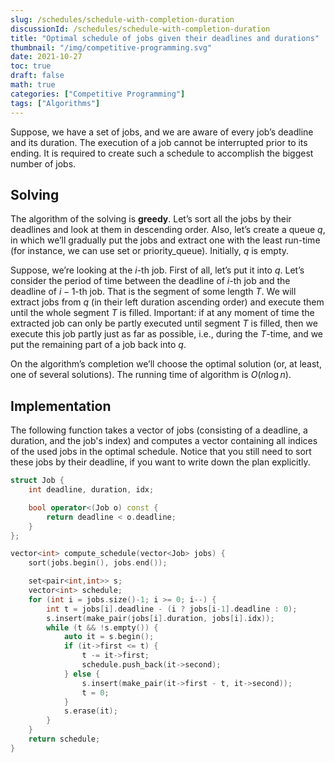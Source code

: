 ```yaml
---
slug: /schedules/schedule-with-completion-duration
discussionId: /schedules/schedule-with-completion-duration
title: "Optimal schedule of jobs given their deadlines and durations"
thumbnail: "/img/competitive-programming.svg"
date: 2021-10-27
toc: true
draft: false
math: true
categories: ["Competitive Programming"]
tags: ["Algorithms"]
---
```


Suppose, we have a set of jobs, and we are aware of every job’s deadline and its duration. The execution of a job cannot be interrupted prior to its ending. It is required to create such a schedule to accomplish the biggest number of jobs.

## Solving

The algorithm of the solving is **greedy**. Let’s sort all the jobs by their deadlines and look at them in descending order. Also, let’s create a queue $q$, in which we’ll gradually put the jobs and extract one with the least run-time (for instance, we can use set or priority_queue). Initially, $q$ is empty.

Suppose, we’re looking at the $i$-th job. First of all, let’s put it into $q$. Let’s consider the period of time between the deadline of $i$-th job and the deadline of $i-1$-th job. That is the segment of some length $T$. We will extract jobs from $q$ (in their left duration ascending order) and execute them until the whole segment $T$ is filled. Important: if at any moment of time the extracted job can only be partly executed until segment $T$ is filled, then we execute this job partly just as far as possible, i.e., during the $T$-time, and we put the remaining part of a job back into $q$.

On the algorithm’s completion we’ll choose the optimal solution (or, at least, one of several solutions). The running time of algorithm is $O(n \log n)$.

## Implementation

The following function takes a vector of jobs (consisting of a deadline, a duration, and the job's index) and computes a vector containing all indices of the used jobs in the optimal schedule.
Notice that you still need to sort these jobs by their deadline, if you want to write down the plan explicitly.

```cpp schedule_deadline_duration
struct Job {
    int deadline, duration, idx;

    bool operator<(Job o) const {
        return deadline < o.deadline;
    }
};

vector<int> compute_schedule(vector<Job> jobs) {
    sort(jobs.begin(), jobs.end());

    set<pair<int,int>> s;
    vector<int> schedule;
    for (int i = jobs.size()-1; i >= 0; i--) {
        int t = jobs[i].deadline - (i ? jobs[i-1].deadline : 0);
        s.insert(make_pair(jobs[i].duration, jobs[i].idx));
        while (t && !s.empty()) {
            auto it = s.begin();
            if (it->first <= t) {
                t -= it->first;
                schedule.push_back(it->second);
            } else {
                s.insert(make_pair(it->first - t, it->second));
                t = 0;
            }
            s.erase(it);
        }
    }
    return schedule;
}
```
